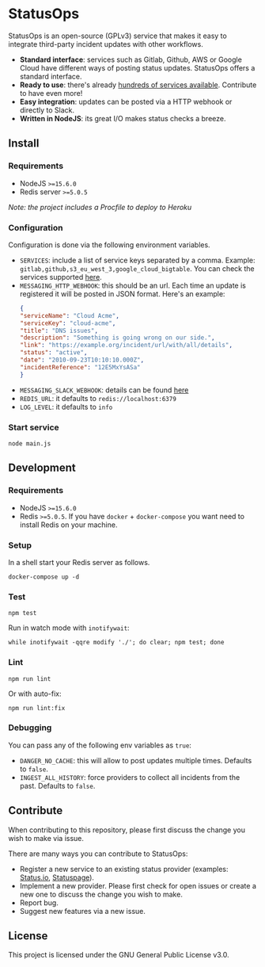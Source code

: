 # StatusOps

StatusOps is an open-source (GPLv3) service that makes it easy to integrate third-party incident updates with other workflows.

- **Standard interface**: services such as Gitlab, Github, AWS or Google Cloud have different ways of posting status updates. StatusOps offers a standard interface.
- **Ready to use**: there's already [hundreds of services available](https://gitlab.com/statusops/statusops/-/packages/1101031). Contribute to have even more!
- **Easy integration**: updates can be posted via a HTTP webhook or directly to Slack.
- **Written in NodeJS**: its great I/O makes status checks a breeze.

## Install

### Requirements

- NodeJS `>=15.6.0`
- Redis server `>=5.0.5`

*Note: the project includes a Procfile to deploy to Heroku*

### Configuration

Configuration is done via the following environment variables.

- `SERVICES`: include a list of service keys separated by a comma. Example: `gitlab,github,s3_eu_west_3,google_cloud_bigtable`. You can check the services supported [here](https://gitlab.com/statusops/statusops/-/packages/1101031).
- `MESSAGING_HTTP_WEBHOOK`: this should be an url. Each time an update is registered it will be posted in JSON format. Here's an example:
    ```json
    {
    "serviceName": "Cloud Acme",
    "serviceKey": "cloud-acme",
    "title": "DNS issues",
    "description": "Something is going wrong on our side.",
    "link": "https://example.org/incident/url/with/all/details",
    "status": "active",
    "date": "2010-09-23T10:10:10.000Z",
    "incidentReference": "12E5MxYsASa"
    }
    ```
- `MESSAGING_SLACK_WEBHOOK`: details can be found [here](https://slack.com/intl/en-gb/help/articles/115005265063-Incoming-webhooks-for-Slack)
- `REDIS_URL`: it defaults to `redis://localhost:6379`
- `LOG_LEVEL`: it defaults to `info`

### Start service

```
node main.js
```

## Development

### Requirements

- NodeJS `>=15.6.0`
- Redis `>=5.0.5`. If you have `docker` + `docker-compose` you want need to install Redis on your machine.

### Setup

In a shell start your Redis server as follows.

```
docker-compose up -d
```

### Test

```
npm test
```

Run in watch mode with `inotifywait`:

```
while inotifywait -qqre modify './'; do clear; npm test; done
```


### Lint

```
npm run lint
```

Or with auto-fix:

```
npm run lint:fix
```

### Debugging

You can pass any of the following env variables as `true`:

- `DANGER_NO_CACHE`: this will allow to post updates multiple times. Defaults to `false`.
- `INGEST_ALL_HISTORY`: force providers to collect all incidents from the past. Defaults to `false`.


## Contribute

When contributing to this repository, please first discuss the change you wish to make via issue.

There are many ways you can contribute to StatusOps:

- Register a new service to an existing status provider (examples: [Status.io](src/providers/statusio.yml), [Statuspage](src/providers/statuspage.yml)).
- Implement a new provider. Please first check for open issues or create a new one to discuss the change you wish to make.
- Report bug.
- Suggest new features via a new issue.

## License

This project is licensed under the GNU General Public License v3.0.

